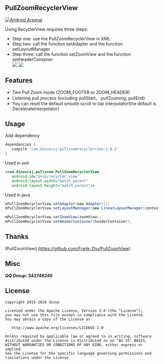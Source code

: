 
## PullZoomRecyclerView
[![Android Arsenal](https://img.shields.io/badge/Android%20Arsenal-PullZoomRecyclerView-green.svg?style=true)](https://android-arsenal.com/details/3/3343)

Using RecyclerView requires three steps:<br/>
* Step one: use the PullZoomRecyclerView in XML<br/>
* Step two: call the function setAdapter and the function setLayoutManager<br/>
* Step three: call the function setZoomView and the function setHeaderContainer<br/>
![](https://raw.githubusercontent.com/dinuscxj/PullZoomRecyclerView/master/Preview/PullZoomFooter.gif?width=300)
![](https://raw.githubusercontent.com/dinuscxj/PullZoomRecyclerView/master/Preview/PullZoomHeader.gif?width=300)<br/>

## Features
 * Two Pull Zoom mode (ZOOM_FOOTER or ZOOM_HEADER)
 * Listening pull process (including pullStart、 pullZooming, pullEnd)
 * You can reset the default smooth scroll to top interpolator(the default is DecelerateInterpolator)

## Usage
 Add dependency
 ```gradle
 dependencies {
    compile 'com.dinuscxj:pullzoomrecyclerview:1.0.2'
 }
 ```

 Used in xml
 ```xml
 <com.dinuscxj.pullzoom.PullZoomRecyclerView
    android:id="@+id/recycler_view"
    android:layout_width="match_parent"
    android:layout_height="match_parent"/>
 ```

 Used in java
 ```java
 mPullZoomRecyclerView.setAdapter(new Adapter());
 mPullZoomRecyclerView.setLayoutMannager(new LinearLayoutManager(context));
 ```
 ```java 
 mPullZoomRecyclerView.setZoomView(zoomView);
 mPullZoomRecyclerView.setHeaderContainer(headerContainer);
 ```
## Thanks 
 [PullZoomView] (https://github.com/Frank-Zhu/PullZoomView)
 
## Misc
 ***QQ Group:*** **342748245**
 
## License
    Copyright 2015-2019 dinus

    Licensed under the Apache License, Version 2.0 (the "License");
    you may not use this file except in compliance with the License.
    You may obtain a copy of the License at

       http://www.apache.org/licenses/LICENSE-2.0

    Unless required by applicable law or agreed to in writing, software
    distributed under the License is distributed on an "AS IS" BASIS,
    WITHOUT WARRANTIES OR CONDITIONS OF ANY KIND, either express or implied.
    See the License for the specific language governing permissions and
    limitations under the License.
